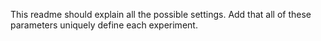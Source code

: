 This readme should explain all the possible settings. Add that all of these parameters uniquely define each experiment. 
